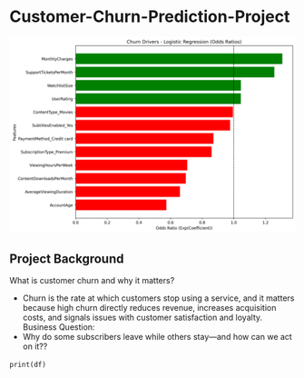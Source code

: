# Customer-Churn-Prediction-Project

<img src="./odds_ratios.png">

## Project Background
What is customer churn and why it matters?
+ Churn is the rate at which customers stop using a service, and it matters because high churn directly reduces revenue, increases acquisition costs, and signals issues with customer satisfaction and loyalty.
Business Question:
+	Why do some subscribers leave while others stay—and how can we act on it??

``` print(df) ```
